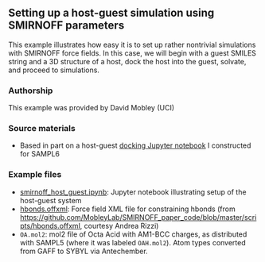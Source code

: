 ## Setting up a host-guest simulation using SMIRNOFF parameters

This example illustrates how easy it is to set up rather nontrivial simulations with SMIRNOFF force fields.
In this case, we will begin with a guest SMILES string and a 3D structure of a host, dock the host into the guest, solvate, and proceed to simulations.

### Authorship

This example was provided by David Mobley (UCI)

### Source materials
- Based in part on a host-guest [docking Jupyter notebook](https://github.com/MobleyLab/SAMPL6/blob/master/host_guest/GenerateInputs.ipynb) I constructed for SAMPL6

### Example files
* [smirnoff_host_guest.ipynb](https://github.com/openforcefield/openff-toolkit/blob/master/examples/host_guest_simulation/smirnoff_host_guest.ipynb): Jupyter notebook illustrating setup of the host-guest system
* [hbonds.offxml](https://github.com/openforcefield/openff-toolkit/blob/master/examples/host_guest_simulation/hbonds.ffxml): Force field XML file for constraining hbonds (from https://github.com/MobleyLab/SMIRNOFF_paper_code/blob/master/scripts/hbonds.offxml, courtesy Andrea Rizzi)
* `OA.mol2`: mol2 file of Octa Acid with AM1-BCC charges, as distributed with SAMPL5 (where it was labeled `OAH.mol2`). Atom types converted from GAFF to SYBYL via Antechember.
